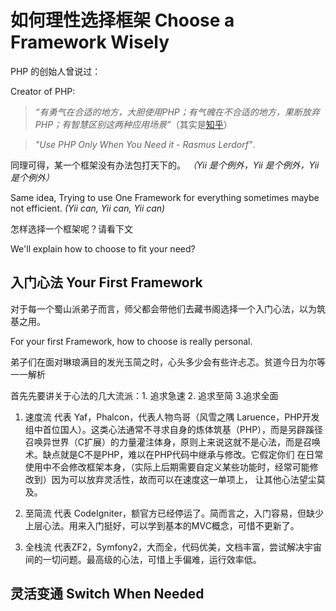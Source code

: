 如何理性选择框架 Choose a Framework Wisely
=========================

PHP 的创始人曾说过：

Creator of PHP:

> *“有勇气在合适的地方，大胆使用PHP；有气魄在不合适的地方，果断放弃PHP；有智慧区别这两种应用场景”*（其实是[知乎](http://zhi.hu/Ttzf)）

> *"Use PHP Only When You Need it - Rasmus Lerdorf"*.

同理可得，某一个框架没有办法包打天下的。 *（Yii 是个例外，Yii 是个例外，Yii 是个例外）*

Same idea, Trying to use One Framework for everything sometimes maybe not efficient. *(Yii can, Yii can, Yii can)*

怎样选择一个框架呢？请看下文

We'll explain how to choose to fit your need?

## 入门心法 Your First Framework
对于每一个蜀山派弟子而言，师父都会带他们去藏书阁选择一个入门心法，以为筑基之用。

For your first Framework, how to choose is really personal.

弟子们在面对琳琅满目的发光玉简之时，心头多少会有些许忐忑。贫道今日为尔等一一解析

<En WIP>

首先先要讲关于心法的几大流派：1. 追求急速 2. 追求至简 3.追求全面

<En WIP>

1. 速度流
代表 Yaf，Phalcon，代表人物鸟哥（风雪之隅 Laruence，PHP开发组中首位国人）。这类心法通常不寻求自身的炼体筑基（PHP），而是另辟蹊径
召唤异世界（C扩展）的力量灌注体身，原则上来说这就不是心法，而是召唤术。缺点就是C不是PHP，难以在PHP代码中继承与修改。它假定你们
在日常使用中不会修改框架本身，（实际上后期需要自定义某些功能时，经常可能修改到）因为可以放弃灵活性，故而可以在速度这一单项上，
让其他心法望尘莫及。

2. 至简流
代表 CodeIgniter，额官方已经停运了。简而言之，入门容易，但缺少上层心法。用来入门挺好，可以学到基本的MVC概念，可惜不更新了。

3. 全栈流
代表ZF2，Symfony2，大而全，代码优美，文档丰富，尝试解决宇宙间的一切问题。最高级的心法，可惜上手偏难，运行效率低。

## 灵活变通 Switch When Needed